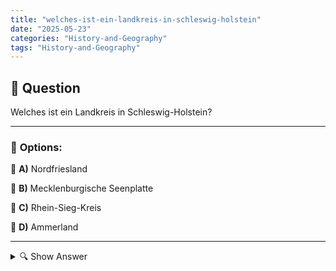 ```yaml
---
title: "welches-ist-ein-landkreis-in-schleswig-holstein"
date: "2025-05-23"
categories: "History-and-Geography"
tags: "History-and-Geography"
---
```


## 📌 **Question**

Welches ist ein Landkreis in Schleswig-Holstein?



---

### 📝 **Options:**

🔘 **A)** Nordfriesland

🔘 **B)** Mecklenburgische Seenplatte

🔘 **C)** Rhein-Sieg-Kreis

🔘 **D)** Ammerland

---

<details>
  <summary>🔍 Show Answer</summary>

  <p>
💡  <b>Correct Answer:</b>  a
  </p>
  <p>
    📖<b>Explanation:</b>
    Schleswig-Holstein ist das nördlichste Bundesland Deutschlands und grenzt sowohl an Dänemark als auch an die Nord- und Ostsee. Es ist bekannt für seine maritimen Landschaften und historischen Städte. Innerhalb des Bundeslandes gibt es mehrere Landkreise, die sich durch ihre geografische und kulturelle Vielfalt auszeichnen. Nordfriesland ist einer dieser Landkreise, bekannt für seine Küstenlinie und die nordfriesischen Inseln. Die Frage und die Antwortmöglichkeiten beziehen sich auf die Geografie Deutschlands, wobei nur Nordfriesland tatsächlich in Schleswig-Holstein liegt, während die anderen Landkreise in verschiedenen Teilen Deutschlands sind.
  </p>
</details>
